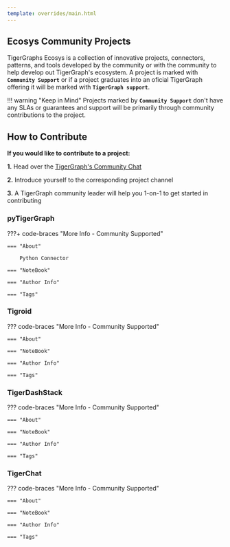 ```yaml
---
template: overrides/main.html
---
```


## Ecosys Community Projects
TigerGraphs Ecosys is a collection of innovative projects, connectors, patterns, and tools developed by the community or with the community to help develop out TigerGraph's ecosystem. A project is marked with **`Community Support`** or if a project graduates into an oficial TigerGraph offering it will be marked with **`TigerGraph support`**.

!!! warning "Keep in Mind"
    Projects marked by **`Community Support`** don't have any SLAs or guarantees and support will be primarily through community contributions to the project.

## How to Contribute

**If you would like to contribute to a project:**

**1.** Head over the [TigerGraph's Community Chat](https://discord.gg/F2c9b9v)

**2.** Introduce yourself to the corresponding project channel

**3.** A TigerGraph community leader will help you 1-on-1 to get started in contributing



### pyTigerGraph


???+ code-braces "More Info - Community Supported"

    === "About"
        
        Python Connector

    === "NoteBook"

    === "Author Info" 

    === "Tags"


### Tigroid

??? code-braces "More Info - Community Supported"

    === "About"
        
    === "NoteBook"

    === "Author Info" 

    === "Tags"

### TigerDashStack

??? code-braces "More Info - Community Supported"

    === "About"
        
    === "NoteBook"

    === "Author Info" 

    === "Tags"

### TigerChat

??? code-braces "More Info - Community Supported"

    === "About"
        
    === "NoteBook"

    === "Author Info" 

    === "Tags"